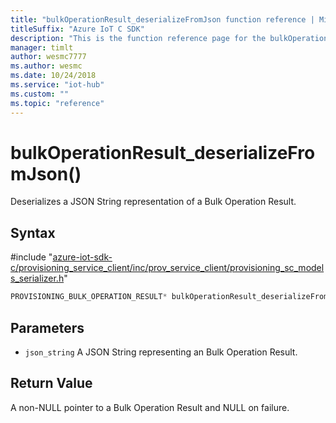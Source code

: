 ```yaml
---                             
title: "bulkOperationResult_deserializeFromJson function reference | Microsoft Docs" 
titleSuffix: "Azure IoT C SDK"            
description: "This is the function reference page for the bulkOperationResult_deserializeFromJson() function in the Azure IoT C SDK. This SDK is used with Azure IoT Hub and Azure IoT Hub Device Provisioning Service"            
manager: timlt                 
author: wesmc7777              
ms.author: wesmc               
ms.date: 10/24/2018                    
ms.service: "iot-hub"             
ms.custom: ""                
ms.topic: "reference"        
---                            
```


# bulkOperationResult_deserializeFromJson()

Deserializes a JSON String representation of a Bulk Operation Result.

## Syntax

\#include "[azure-iot-sdk-c/provisioning_service_client/inc/prov_service_client/provisioning_sc_models_serializer.h](../provisioning-sc-models-serializer-h.md)"  
```C
PROVISIONING_BULK_OPERATION_RESULT* bulkOperationResult_deserializeFromJson(const char *  json_string);
```

## Parameters
* `json_string` A JSON String representing an Bulk Operation Result.

## Return Value
A non-NULL pointer to a Bulk Operation Result and NULL on failure.


